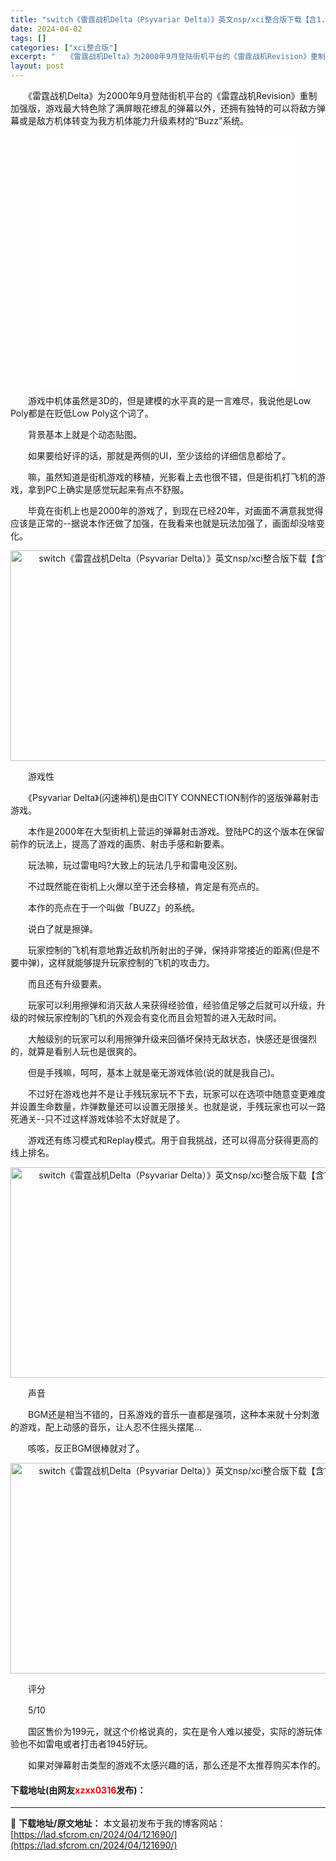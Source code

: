 ```yaml
---
title: "switch《雷霆战机Delta（Psyvariar Delta）》英文nsp/xci整合版下载【含1.3+DLC】"
date: 2024-04-02
tags: []
categories: ["xci整合版"]
excerpt: "　　《雷霆战机Delta》为2000年9月登陆街机平台的《雷霆战机Revision》重制加强版，游戏最大特色除了满屏眼花缭乱的弹幕以外，还拥有独特的可以将敌方弹幕或是敌方机体转变为我方机体能力升级素材的&ldquo;Buzz&rdquo;系统。 　　游戏中机体虽然是3D的，但是建模的水平真的是一言难&hellip;"
layout: post
---
```


 <p>　　《雷霆战机Delta》为2000年9月登陆街机平台的《雷霆战机Revision》重制加强版，游戏最大特色除了满屏眼花缭乱的弹幕以外，还拥有独特的可以将敌方弹幕或是敌方机体转变为我方机体能力升级素材的&ldquo;Buzz&rdquo;系统。</p> <p style="text-align: center;"><iframe allowfullscreen="true" border="0" frameborder="0" framespacing="0" height="400" scrolling="no" src="//player.bilibili.com/player.html?aid=24203924&amp;bvid=BV1DW411P7da&amp;cid=40575638&amp;page=1" width="410"></iframe></p> <p>　　游戏中机体虽然是3D的，但是建模的水平真的是一言难尽，我说他是Low Poly都是在贬低Low Poly这个词了。</p> <p>　　背景基本上就是个动态贴图。</p> <p>　　如果要给好评的话，那就是两侧的UI，至少该给的详细信息都给了。</p> <p>　　嘛，虽然知道是街机游戏的移植，光影看上去也很不错，但是街机打飞机的游戏，拿到PC上确实是感觉玩起来有点不舒服。</p> <p>　　毕竟在街机上也是2000年的游戏了，到现在已经20年，对画面不满意我觉得应该是正常的--据说本作还做了加强，在我看来也就是玩法加强了，画面却没啥变化。</p> <p style="text-align: center;"><img src="https://lad.sfcrom.cn/wp-content/uploads/2024/04/20240402_660be6d6cad68.jpg" style="width: 600px; height: 337px;" alt="switch《雷霆战机Delta（Psyvariar Delta）》英文nsp/xci整合版下载【含1.3+DLC】" /></p> <p>　　游戏性</p> <p>　　《Psyvariar Delta》(闪速神机)是由CITY CONNECTION制作的竖版弹幕射击游戏。</p> <p>　　本作是2000年在大型街机上营运的弹幕射击游戏。登陆PC的这个版本在保留前作的玩法上，提高了游戏的画质、射击手感和新要素。</p> <p>　　玩法嘛，玩过雷电吗?大致上的玩法几乎和雷电没区别。</p> <p>　　不过既然能在街机上火爆以至于还会移植，肯定是有亮点的。</p> <p>　　本作的亮点在于一个叫做「BUZZ」的系统。</p> <p>　　说白了就是擦弹。</p> <p>　　玩家控制的飞机有意地靠近敌机所射出的子弹，保持非常接近的距离(但是不要中弹)，这样就能够提升玩家控制的飞机的攻击力。</p> <p>　　而且还有升级要素。</p> <p>　　玩家可以利用擦弹和消灭敌人来获得经验值，经验值足够之后就可以升级，升级的时候玩家控制的飞机的外观会有变化而且会短暂的进入无敌时间。</p> <p>　　大触级别的玩家可以利用擦弹升级来回循坏保持无敌状态，快感还是很强烈的，就算是看别人玩也是很爽的。</p> <p>　　但是手残嘛，呵呵，基本上就是毫无游戏体验(说的就是我自己)。</p> <p>　　不过好在游戏也并不是让手残玩家玩不下去，玩家可以在选项中随意变更难度并设置生命数量，炸弹数量还可以设置无限接关。也就是说，手残玩家也可以一路死通关--只不过这样游戏体验不太好就是了。</p> <p>　　游戏还有练习模式和Replay模式。用于自我挑战，还可以得高分获得更高的线上排名。</p> <p style="text-align: center;"><img src="https://www.2023game.com/d/file/p/2020/12-27/00269c8b487fe1f76ff3db3e176b38a2.jpg" style="width: 600px; height: 337px;" alt="switch《雷霆战机Delta（Psyvariar Delta）》英文nsp/xci整合版下载【含1.3+DLC】" /></p> <p>　　声音</p> <p>　　BGM还是相当不错的，日系游戏的音乐一直都是强项，这种本来就十分刺激的游戏，配上动感的音乐，让人忍不住摇头摆尾...</p> <p>　　咳咳，反正BGM很棒就对了。</p> <p style="text-align: center;"><img src="https://www.2023game.com/d/file/p/2020/12-27/decb2ce59ed5fbf798653b91635fc289.jpg" style="width: 600px; height: 337px;" alt="switch《雷霆战机Delta（Psyvariar Delta）》英文nsp/xci整合版下载【含1.3+DLC】" /></p> <p>　　评分</p> <p>　　5/10</p> <p>　　国区售价为199元，就这个价格说真的，实在是令人难以接受，实际的游玩体验也不如雷电或者打击者1945好玩。</p> <p>　　如果对弹幕射击类型的游戏不太感兴趣的话，那么还是不太推荐购买本作的。</p> <p><h4>下载地址(由网友<font color="red">xzxx0316</font>发布)：</h4></p> 

---
📖 **下载地址/原文地址：** 本文最初发布于我的博客网站：[https://lad.sfcrom.cn/2024/04/121690/](https://lad.sfcrom.cn/2024/04/121690/)
